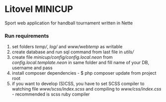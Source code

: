 # Litovel MINICUP
Sport web application for handball tournament written in Nette


### Run requirements
1. set folders *temp/*, *log/* and *www/webtemp* as writable
2. create database and run sql command from last file in *utils/*
3. create file *minicup/config/config.local.neon* from *config.local.template.neon* in same folder and fill name of your DB, username and pass
4. install composer dependencies - $ php composer update from project root
5. if you want to develop (S)CSS, you have to set SCSS compiler to watching file *www/scss/index.scss* and compiling to *www/css/index.css* - recommended is scss ruby compiler
